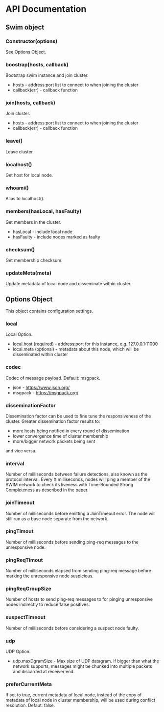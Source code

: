 # API Documentation

## Swim object

### Constructor(options)
See Options Object.

### boostrap(hosts, callback)
Bootstrap swim instance and join cluster.
* hosts - address:port list to connect to when joining the cluster
* callback(err) - callback function

### join(hosts, callback)
Join cluster.
* hosts - address:port list to connect to when joining the cluster
* callback(err) - callback function

### leave()
Leave cluster.

### localhost()
Get host for local node.

### whoami()
Alias to localhost().

### members(hasLocal, hasFaulty)
Get members in the cluster.
* hasLocal - include local node
* hasFaulty - include nodes marked as faulty

### checksum()
Get membership checksum.

### updateMeta(meta)
Update metadata of local node and disseminate within cluster.

## Options Object
This object contains configuration settings.

### local
Local Option.
* local.host (required) - address:port for this instance, e.g. 127.0.0.1:11000
* local.meta (optional) - metadata about this node, which will be disseminated within cluster

### codec
Codec of message payload. Default: msgpack.
* json - https://www.json.org/
* msgpack - https://msgpack.org/

### disseminationFactor
Dissemination factor can be used to fine tune the responsiveness of the cluster.
Greater dissemination factor results to:
* more hosts being notified in every round of dissemination
* lower convergence time of cluster membership
* more/bigger network packets being sent

and vice versa.

### interval
Number of milliseconds between failure detections, also known as the protocol
interval. Every X milliseconds, nodes will ping a member of the SWIM network to
check its liveness with Time-Bounded Strong Completeness as described in the
[paper](http://www.cs.cornell.edu/~asdas/research/dsn02-SWIM.pdf).

### joinTimeout
Number of milliseconds before emitting a JoinTimeout error. The node will still
run as a base node separate from the network.

### pingTimout
Number of milliseconds before sending ping-req messages to the unresponsive node.

### pingReqTimout
Number of milliseconds elapsed from sending ping-req message before marking the
unresponsive node suspicious.

### pingReqGroupSize
Number of hosts to send ping-req messages to for pinging unresponsive nodes
indirectly to reduce false positives.

### suspectTimeout
Number of milliseconds before considering a suspect node faulty.

### udp
UDP Option.
* udp.maxDgramSize - Max size of UDP datagram. If bigger than what the network supports,
messages might be chunked into multiple packets and discarded at receiver end.

### preferCurrentMeta
If set to true, current metadata of local node, instead of the copy of metadata of local node in cluster membership, will be used during conflict resolution. Defaut: false.
